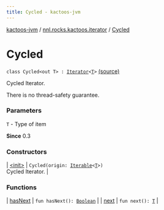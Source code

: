 ```yaml
---
title: Cycled - kactoos-jvm
---
```


[kactoos-jvm](../../index.html) / [nnl.rocks.kactoos.iterator](../index.html) / [Cycled](./index.html)

# Cycled

`class Cycled<out T> : `[`Iterator`](https://kotlinlang.org/api/latest/jvm/stdlib/kotlin.collections/-iterator/index.html)`<`[`T`](index.html#T)`>` [(source)](https://github.com/neonailol/kactoos/blob/master/kactoos-jvm/src/main/kotlin/nnl/rocks/kactoos/iterator/Cycled.kt#L13)

Cycled Iterator.

There is no thread-safety guarantee.

### Parameters

`T` - Type of item

**Since**
0.3

### Constructors

| [&lt;init&gt;](-init-.html) | `Cycled(origin: `[`Iterable`](https://kotlinlang.org/api/latest/jvm/stdlib/kotlin.collections/-iterable/index.html)`<`[`T`](index.html#T)`>)`<br>Cycled Iterator. |

### Functions

| [hasNext](has-next.html) | `fun hasNext(): `[`Boolean`](https://kotlinlang.org/api/latest/jvm/stdlib/kotlin/-boolean/index.html) |
| [next](next.html) | `fun next(): `[`T`](index.html#T) |


